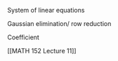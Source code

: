 System of linear equations

Gaussian elimination/ row reduction

Coefficient 


[[MATH 152 Lecture 11]]
